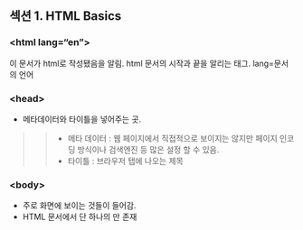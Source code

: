 ## 섹션 1. HTML Basics

### &lt;html lang=“en”&gt;
이 문서가 html로 작성됐음을 알림.
html 문서의 시작과 끝을 알리는 태그. lang=문서의 언어

### &lt;head&gt;
- 메타데이터와 타이틀을 넣어주는 곳.
>> - 메타 데이터 : 웹 페이지에서 직접적으로 보이지는 않지만 페이지 인코딩 방식이나 검색엔진 등 많은 설정 할 수 있음.
>> - 타이틀 : 브라우저 탭에 나오는 제목

### &lt;body&gt;
- 주로 화면에 보이는 것들이 들어감.
- HTML 문서에서 단 하나의 <body>만 존재
